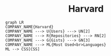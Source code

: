<h1 align="center">Harvard</h1>

```mermaid
graph LR
COMPANY_NAME{Harvard}
COMPANY_NAME ---> U{Users} ---> UN[2]
COMPANY_NAME ---> R{Repositories} ---> RN[2]
COMPANY_NAME ---> G{Gists} ---> GN[3]
COMPANY_NAME ---> ML{Most Used<br>Languages}
ML --> CSS[CSS]
```
